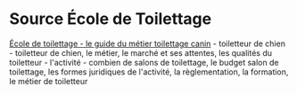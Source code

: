 # Source École de Toilettage

[École de toilettage - le guide du métier toilettage canin](http://ecole-de-toilettage.com) - toiletteur de chien - toiletteur de chien, le métier, le marché et ses attentes, les qualités du toiletteur - l'activité - combien de salons de toilettage, le budget salon de toilettage, les formes juridiques de l'activité, la règlementation, la formation, le métier de toiletteur